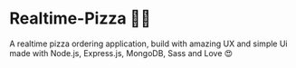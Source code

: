 # Realtime-Pizza 🍕🍔
A realtime pizza ordering application, build with amazing UX and simple Ui made with Node.js, Express.js, MongoDB, Sass and Love 😍
